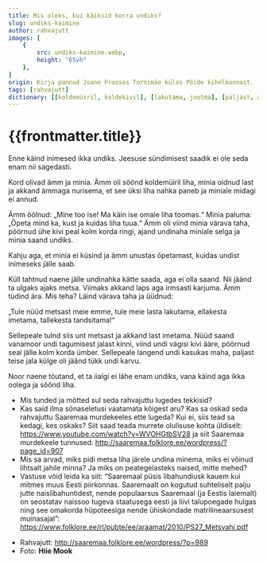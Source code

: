 ```yaml
---
title: Mis oleks, kui käiksid korra undiks?
slug: undiks-kaimine
author: rahvajutt
images: [
    {
        src: undiks-kaimine.webp, 
        height: "65vh"
    },
]
origin: Kirja pannud Joann Prooses Tornimäe külas Pöide kihelkonnast.
tags: [rahvajutt]
dictionary: [[koldemüiril, koldekivil], [lakutama, jootma], [paljast, ainult]]
---
```




<h1 class="story-h1">
    {{frontmatter.title}}
</h1>

Enne käind inimesed ikka undiks. Jeesuse sündimisest saadik ei ole seda enam nii sagedasti.

Kord olivad ämm ja minia. Ämm oli söönd koldemüiril liha, minia oidnud last ja akkand ämmaga nurisema, et see üksi liha nahka paneb ja miniale midagi ei annud.

Ämm öölnud: „Mine too ise! Ma käin ise omale liha toomas.“
Minia paluma: „Õpeta mind ka, kust ja kuidas liha tuua.“
Ämm oli viind minia värava taha, pöörnud ühe kivi peal kolm korda ringi, ajand undinaha miniale selga ja minia saand undiks.

Kahju aga, et minia ei küsind ja ämm unustas õpetamast, kuidas undist inimeseks jälle saab.

Küll tahtnud naene jälle undinahka kätte saada, aga ei olla saand. Nii jäänd ta ulgaks ajaks metsa. Viimaks akkand laps aga irmsasti karjuma. Ämm tüdind ära. Mis teha? Läind värava taha ja üüdnud:

„Tule nüüd metsast meie emme,
tule meie lasta lakutama,
ellakesta imetama,
tallekesta tandsitama!“

Sellepeale tulnd siis unt metsast ja akkand last imetama. Nüüd saand vanamoor undi tagumisest jalast kinni, viind undi vägisi kivi ääre, pöörnud seal jälle kolm korda ümber. Sellepeale langend undi kasukas maha, paljast teise jala külge oli jäänd tükk undi karvu.

Noor naene tõutand, et ta iialgi ei lähe enam undiks, vana käind aga ikka oolega ja söönd liha.





<story-author :author="frontmatter.author" :origin="frontmatter.origin" />
<story-dictionary :terms="frontmatter.dictionary" />


<details-wrapper summary="Mõtlemiseks ja arutlemiseks">

- Mis tunded ja mõtted sul seda rahvajuttu lugedes tekkisid?
- Kas said ilma sõnaseletusi vaatamata kõigest aru? Kas sa oskad seda rahvajuttu Saaremaa murdekeeles ette lugeda? Kui ei, siis tead sa kedagi, kes oskaks? Siit saad teada murrete olulisuse kohta üldiselt: https://www.youtube.com/watch?v=WVOHGtbSV28 ja siit Saaremaa murdekeele tunnused: http://saaremaa.folklore.ee/wordpress/?page_id=907
- Mis sa arvad, miks pidi metsa liha järele undina minema, miks ei võinud lihtsalt jahile minna? Ja miks on peategelasteks naised, mitte mehed?
- Vastuse võid leida ka siit: “Saaremaal püsis libahundiusk kauem kui mitmes muus Eesti piirkonnas. Saaremaalt on kogutud suhteliselt palju jutte naislibahuntidest, nende populaarsus Saaremaal (ja Eestis laiemalt) on seostatav naissoo tugeva staatusega eesti ja liivi talupoegade hulgas ning see omakorda hüpoteesiga nende ühiskondade matrilineaarsusest muinasajal”: https://www.folklore.ee/rl/pubte/ee/araamat/2010/PS27_Metsvahi.pdf

</details-wrapper>


<details-wrapper summary="Allikad" class="text-sm" icon="IconSources">

- Rahvajutt: http://saaremaa.folklore.ee/wordpress/?p=989
- Foto: **Hiie Mook**

</details-wrapper>



